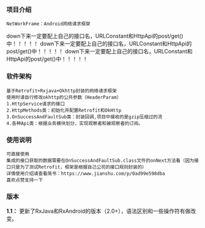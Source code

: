 
### 项目介绍
    NetWorkFrame：Android网络请求框架
down下来一定要配上自己的接口名，URLConstant和HttpApi的post/get()中！！！！！
down下来一定要配上自己的接口名，URLConstant和HttpApi的post/get()中！！！！！
down下来一定要配上自己的接口名，URLConstant和HttpApi的post/get()中！！！！！

### 软件架构
    基于Retrofit+Rxjava+Okhttp封装的网络请求框架
    使用时请自行修改okhttp的公共参数（HeaderParam）
    1.HttpService请求的接口
    2.HttpMethods类：初始化并配置Retrofit和OkHttp
    3.OnSuccessAndFaultSub类：封装回调,项目中接收的是gzip压缩过的流
    4.各种Api类：根据业务模块划分，实现观察者和被观察者的订阅。
    
### 使用说明
    可直接使用
    集成的接口获取的数据需要在OnSuccessAndFaultSub.class文件的onNext方法看（因为接口只是为了测试Retrofit，框架是根据自己公司的接口规则封装的）
    详情使用介绍请查看简书：https://www.jianshu.com/p/0ad99e598dba  
    喜欢点赞支持一下


### 版本
**1.1：** 更新了RxJava和RxAndroid的版本（2.0+），语法区别和一些操作符有做改变。
